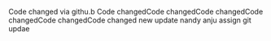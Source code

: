 Code changed via githu.b 
Code changedCode changedCode changedCode changedCode changedCode changed
new update 
nandy anju
assign git updae

